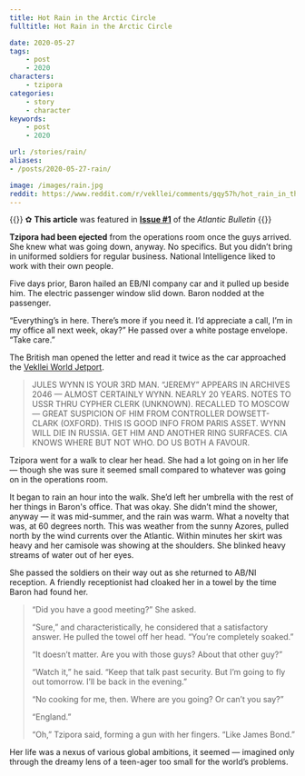 ```yaml
---
title: Hot Rain in the Arctic Circle
fulltitle: Hot Rain in the Arctic Circle

date: 2020-05-27
tags:
    - post
    - 2020
characters:
    - tzipora
categories:
    - story
    - character
keywords:
    - post
    - 2020

url: /stories/rain/
aliases:
- /posts/2020-05-27-rain/

image: /images/rain.jpg
reddit: https://www.reddit.com/r/vekllei/comments/gqy57h/hot_rain_in_the_arctic_circle/
---
```


{{<note story>}}
✿ **This article** was featured in [**Issue #1**](/news/bulletin/2020/1) of the *Atlantic Bulletin*
{{</note>}}

**Tzipora had been ejected** from the operations room once the guys arrived. She knew what was going down, anyway. No specifics. But you didn’t bring in uniformed soldiers for regular business. National Intelligence liked to work with their own people.

Five days prior, Baron hailed an EB/NI company car and it pulled up beside him. The electric passenger window slid down. Baron nodded at the passenger.

“Everything’s in here. There’s more if you need it. I’d appreciate a call, I’m in my office all next week, okay?” He passed over a white postage envelope. “Take care.”

The British man opened the letter and read it twice as the car approached the [Vekllei World Jetport](/factbook/landscape/boroughs/pharos/#vekllei-world-jetport).

>JULES WYNN IS YOUR 3RD MAN. “JEREMY” APPEARS IN ARCHIVES 2046 — ALMOST CERTAINLY WYNN. NEARLY 20 YEARS. NOTES TO USSR THRU CYPHER CLERK (UNKNOWN). RECALLED TO MOSCOW — GREAT SUSPICION OF HIM FROM CONTROLLER DOWSETT-CLARK (OXFORD). THIS IS GOOD INFO FROM PARIS ASSET. WYNN WILL DIE IN RUSSIA. GET HIM AND ANOTHER RING SURFACES. CIA KNOWS WHERE BUT NOT WHO. DO US BOTH A FAVOUR.

Tzipora went for a walk to clear her head. She had a lot going on in her life — though she was sure it seemed small compared to whatever was going on in the operations room.

It began to rain an hour into the walk. She’d left her umbrella with the rest of her things in Baron's office. That was okay. She didn’t mind the shower, anyway — it was mid-summer, and the rain was warm. What a novelty that was, at 60 degrees north. This was weather from the sunny Azores, pulled north by the wind currents over the Atlantic. Within minutes her skirt was heavy and her camisole was showing at the shoulders. She blinked heavy streams of water out of her eyes.

She passed the soldiers on their way out as she returned to AB/NI reception. A friendly receptionist had cloaked her in a towel by the time Baron had found her.

>“Did you have a good meeting?” She asked.
>
>“Sure,” and characteristically, he considered that a satisfactory answer. He pulled the towel off her head. “You’re completely soaked.”
>
>“It doesn’t matter. Are you with those guys? About that other guy?”
>
>“Watch it,” he said. “Keep that talk past security. But I’m going to fly out tomorrow. I’ll be back in the evening.”
>
>“No cooking for me, then. Where are you going? Or can’t you say?”
>
>“England.”
>
>“Oh,” Tzipora said, forming a gun with her fingers. “Like James Bond.”

Her life was a nexus of various global ambitions, it seemed — imagined only through the dreamy lens of a teen-ager too small for the world’s problems.

